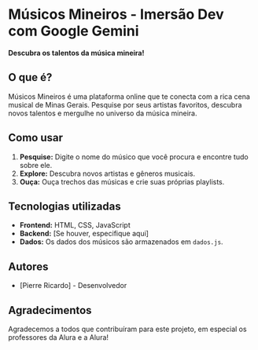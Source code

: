 # Músicos Mineiros - Imersão Dev com Google Gemini

**Descubra os talentos da música mineira!**

## O que é?
Músicos Mineiros é uma plataforma online que te conecta com a rica cena musical de Minas Gerais. Pesquise por seus artistas favoritos, descubra novos talentos e mergulhe no universo da música mineira.

## Como usar
1. **Pesquise:** Digite o nome do músico que você procura e encontre tudo sobre ele.
2. **Explore:** Descubra novos artistas e gêneros musicais.
3. **Ouça:** Ouça trechos das músicas e crie suas próprias playlists.

## Tecnologias utilizadas
* **Frontend:** HTML, CSS, JavaScript
* **Backend:** [Se houver, especifique aqui]
* **Dados:** Os dados dos músicos são armazenados em `dados.js`.


## Autores
* [Pierre Ricardo] - Desenvolvedor

## Agradecimentos
Agradecemos a todos que contribuíram para este projeto, em especial os professores da Alura e a Alura!
